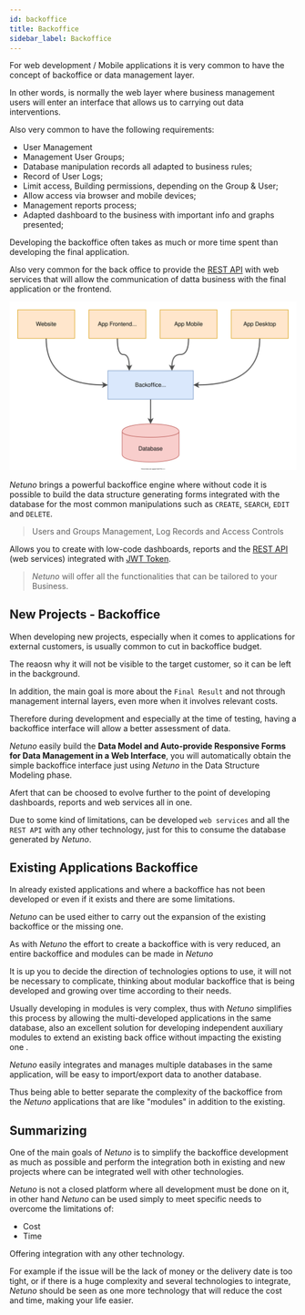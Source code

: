 ```yaml
---
id: backoffice
title: Backoffice
sidebar_label: Backoffice
---
```


For web development / Mobile applications it is very common to have the concept of backoffice or data management layer.

In other words, is normally the web layer where business management users will enter an interface that allows us to carrying out data interventions.

Also very common to have the following requirements:

- User Management
- Management User Groups;
- Database manipulation records all adapted to business rules;
- Record of User Logs;
- Limit access, Building permissions, depending on the Group & User;
- Allow access via browser and mobile devices;
- Management reports process;
- Adapted dashboard to the business with important info and graphs presented;

Developing the backoffice often takes as much or more time spent than developing the final application.

Also very common for the back office to provide the [REST API](https://doc.netuno.org/docs/en/academy/server/services/openapi/) with web services that will allow the communication of datta business with the final application or the frontend.

![Backoffice.](/docs/assets/business/business-backoffice.svg "Backoffice.")

_Netuno_ brings a powerful backoffice engine where without code it is possible to build the data structure generating forms integrated with the database for the most common manipulations such as `CREATE`, `SEARCH`, `EDIT` and `DELETE`.

> Users and Groups Management, Log Records and Access Controls

Allows you to create with low-code dashboards, reports and the [REST API](https://doc.netuno.org/docs/en/academy/server/services/openapi/) (web services) integrated with [JWT Token](https://doc.netuno.org/docs/en/academy/server/services/jwt/).

> _Netuno_ will offer all the functionalities that can be tailored to your Business.

## New Projects - Backoffice

When developing new projects, especially when it comes to applications for external customers, is usually common to cut in backoffice budget.

The reaosn why it will not be visible to the target customer, so it can be left in the background.

In addition, the main goal is more about the `Final Result` and not through management internal layers, even more when it involves relevant costs.

Therefore during development and especially at the time of testing, having a backoffice interface will allow a better assessment of data.

_Netuno_ easily build the **Data Model and Auto-provide Responsive Forms for Data Management in a Web Interface**, you will automatically obtain the simple backoffice interface just using _Netuno_ in the Data Structure Modeling phase.

Afert that can be choosed to evolve further to the point of developing dashboards, reports and web services all in one.

Due to some kind of limitations, can be developed `web services` and all the `REST API` with any other technology, just for this to consume the database generated by _Netuno_.

## Existing Applications Backoffice

In already existed applications and where a backoffice has not been developed or even if it exists and there are some limitations.

_Netuno_ can be used either to carry out the expansion of the existing backoffice or the missing one.

As with _Netuno_ the effort to create a backoffice with is very reduced, an entire backoffice and modules can be made in _Netuno_

It is up you to decide the direction of technologies options to use, it will not be necessary to complicate, thinking about modular backoffice that is being developed and growing over time according to their needs.

Usually developing in modules is very complex, thus with _Netuno_ simplifies this process by allowing the multi-developed applications in the same database, also an excellent solution for developing independent auxiliary modules to extend an existing back office without impacting the existing one .

_Netuno_ easily integrates and manages multiple databases in the same application, will be easy to import/export data to another database.

Thus being able to better separate the complexity of the backoffice from the _Netuno_ applications that are like "modules" in addition to the existing.

## Summarizing

One of the main goals of _Netuno_ is to simplify the backoffice development as much as possible and perform the integration both in existing and new projects where can be integrated well with other technologies.

_Netuno_ is not a closed platform where all development must be done on it, in other hand _Netuno_ can be used simply to meet specific needs to overcome the limitations of:

- Cost
- Time

Offering integration with any other technology.

For example if the issue will be the lack of money or the delivery date is too tight, or if there is a huge complexity and several technologies to integrate, _Netuno_ should be seen as one more technology that will reduce the cost and time, making your life easier.
